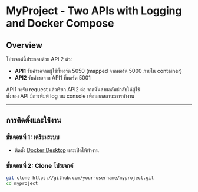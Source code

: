 # MyProject - Two APIs with Logging and Docker Compose

## Overview
โปรเจกต์นี้ประกอบด้วย API 2 ตัว:
- **API1** รับคำขอจากผู้ใช้ที่พอร์ต 5050 (mapped จากพอร์ต 5000 ภายใน container)
- **API2** รับคำขอจาก API1 ที่พอร์ต 5001

API1 จะรับ request แล้วเรียก API2 ต่อ จากนั้นส่งผลลัพธ์กลับให้ผู้ใช้  
ทั้งสอง API มีการพิมพ์ log บน console เพื่อบอกสถานะการทำงาน

---

## การติดตั้งและใช้งาน

### ขั้นตอนที่ 1: เตรียมระบบ
- ติดตั้ง [Docker Desktop](https://www.docker.com/products/docker-desktop) และเปิดให้ทำงาน

### ขั้นตอนที่ 2: Clone โปรเจกต์
```bash
git clone https://github.com/your-username/myproject.git
cd myproject
